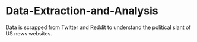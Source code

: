 # Data-Extraction-and-Analysis
Data is scrapped from Twitter and Reddit to understand the political slant of US news websites.
